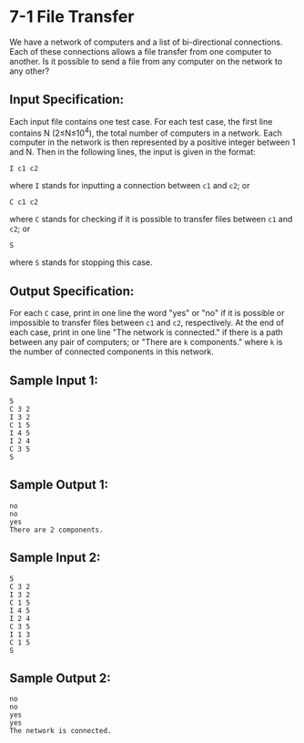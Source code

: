 # 7-1 File Transfer
We have a network of computers and a list of bi-directional connections. Each of these connections allows a file transfer from one computer to another. Is it possible to send a file from any computer on the network to any other?
## Input Specification:
Each input file contains one test case. For each test case, the first line contains N (2≤N≤10<sup>4</sup>), the total number of computers in a network. Each computer in the network is then represented by a positive integer between 1 and N. Then in the following lines, the input is given in the format:
```
I c1 c2
```
where `I` stands for inputting a connection between `c1` and `c2`; or
```
C c1 c2
```
where `C` stands for checking if it is possible to transfer files between `c1` and `c2`; or
```
S
```
where `S` stands for stopping this case.
## Output Specification:
For each `C` case, print in one line the word "yes" or "no" if it is possible or impossible to transfer files between `c1` and `c2`, respectively. At the end of each case, print in one line "The network is connected." if there is a path between any pair of computers; or "There are `k` components." where `k` is the number of connected components in this network.
## Sample Input 1:
```
5
C 3 2
I 3 2
C 1 5
I 4 5
I 2 4
C 3 5
S
```
## Sample Output 1:
```
no
no
yes
There are 2 components.
```
## Sample Input 2:
```
5
C 3 2
I 3 2
C 1 5
I 4 5
I 2 4
C 3 5
I 1 3
C 1 5
S
```
## Sample Output 2:
```
no
no
yes
yes
The network is connected.
```
